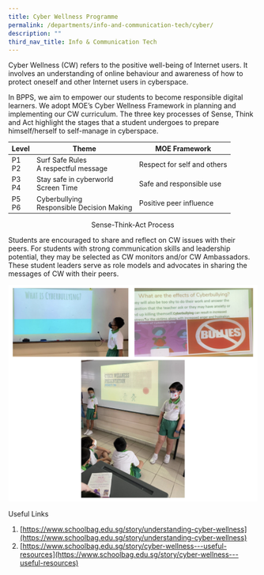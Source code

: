 ```yaml
---
title: Cyber Wellness Programme
permalink: /departments/info-and-communication-tech/cyber/
description: ""
third_nav_title: Info & Communication Tech
---
```

Cyber Wellness (CW) refers to the positive well-being of Internet users. It involves an understanding of online behaviour and awareness of how to protect oneself and other Internet users in cyberspace.
 

In BPPS, we aim to empower our students to become responsible digital learners. We adopt MOE’s Cyber Wellness Framework in planning and implementing our CW curriculum. The three key processes of Sense, Think and Act highlight the stages that a student undergoes to prepare himself/herself to self-manage in cyberspace.


|Level | Theme | MOE Framework |
| -------- | -------- | -------- |
| P1   <br> P2  | Surf Safe Rules <br>A respectful message | Respect for self and others   |
|P3 <br> P4 | Stay safe in cyberworld <br> Screen Time| Safe and responsible use|
|P5<br>P6| Cyberbullying <br> Responsible Decision Making| Positive peer influence|

<center>Sense-Think-Act Process</center>


Students are encouraged to share and reflect on CW issues with their peers. For students with strong communication skills and leadership potential, they may be selected as CW monitors and/or CW Ambassadors. These student leaders serve as role models and advocates in sharing the messages of CW with their peers.

![](/images/cyber.png)

Useful Links

1.  [https://www.schoolbag.edu.sg/story/understanding-cyber-wellness](https://www.schoolbag.edu.sg/story/understanding-cyber-wellness)
2.  [https://www.schoolbag.edu.sg/story/cyber-wellness---useful-resources](https://www.schoolbag.edu.sg/story/cyber-wellness---useful-resources)